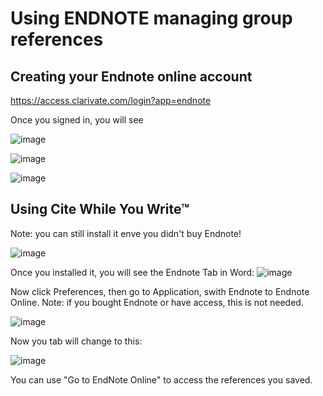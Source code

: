 # Using ENDNOTE managing group references
## Creating your Endnote online account

https://access.clarivate.com/login?app=endnote

Once you signed in, you will see 

![image](https://github.com/CHWR-NCSTATE/Reference/assets/10136512/6f25d69f-f526-49d6-9f59-3b5299494807)

![image](https://github.com/CHWR-NCSTATE/Reference/assets/10136512/3e67fa3e-a711-4607-b565-ea54eb6534f3)

![image](https://github.com/CHWR-NCSTATE/Reference/assets/10136512/b2fd43a8-f455-4abe-852d-0e9e3f6fbe1d)


## Using Cite While You Write™
Note: you can still install it enve you didn't buy Endnote!

![image](https://github.com/CHWR-NCSTATE/Reference/assets/10136512/5e6f8e9d-c0b7-4c3b-9fc1-ee193061b822)

Once you installed it, you will see the Endnote Tab in Word:
![image](https://github.com/CHWR-NCSTATE/Reference/assets/10136512/ae751468-fa39-403e-b51d-39cbfbaf03a9)

Now click Preferences, then go to Application, swith Endnote to Endnote Online.
Note: if you bought Endnote or have access, this is not needed. 

![image](https://github.com/CHWR-NCSTATE/Reference/assets/10136512/38c5f94f-d299-431a-a43b-f8e79ba01d29)

Now you tab will change to this:

![image](https://github.com/CHWR-NCSTATE/Reference/assets/10136512/caf27496-d8e1-4ec9-8b3c-973f8317a1b2)

You can use "Go to EndNote Online" to access the references you saved. 
